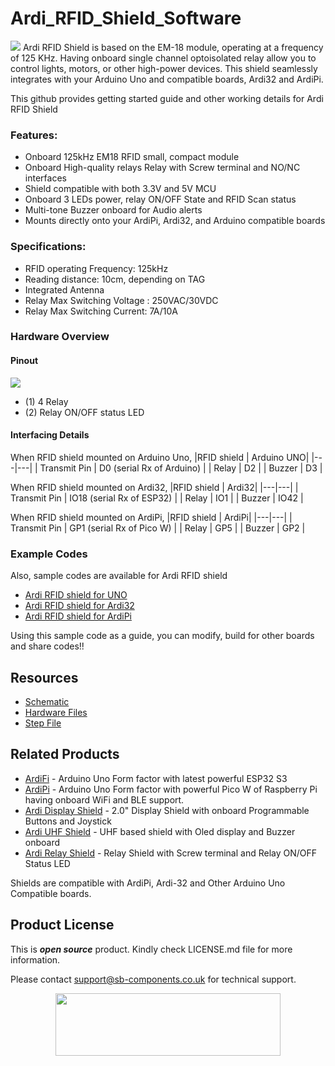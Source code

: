 # Ardi_RFID_Shield_Software
<img src="https://cdn.shopify.com/s/files/1/1217/2104/files/ArdiRFIDShield.jpg?v=1683884138">
Ardi RFID Shield is based on the EM-18 module, operating at a frequency of 125 KHz. Having onboard single channel optoisolated relay allow you to control lights, motors, or other high-power devices. This shield seamlessly integrates with your Arduino Uno and compatible boards, Ardi32 and ArdiPi. 

This github provides getting started guide and other working details for Ardi RFID Shield 

### Features:
- Onboard 125kHz EM18 RFID small, compact module
- Onboard High-quality relays Relay with Screw terminal and NO/NC interfaces
- Shield compatible with both 3.3V and 5V MCU
- Onboard 3 LEDs power, relay ON/OFF State and RFID Scan status
- Multi-tone Buzzer onboard for Audio alerts
- Mounts directly onto your ArdiPi, Ardi32, and Arduino compatible boards

### Specifications:
- RFID operating Frequency: 125kHz
- Reading distance: 10cm, depending on TAG
- Integrated Antenna
- Relay Max Switching Voltage : 250VAC/30VDC
- Relay Max Switching Current: 7A/10A
  
### Hardware Overview
#### Pinout
<img src="https://cdn.shopify.com/s/files/1/1217/2104/files/ArdiRFIDshieldpinout.jpg?v=1688468860">

- (1) 4 Relay
- (2) Relay ON/OFF status LED

#### Interfacing Details
When RFID shield mounted on Arduino Uno, 
|RFID shield | Arduino UNO| 
|---|---|
| Transmit Pin | D0 (serial Rx of Arduino) | 
| Relay  | D2 | 
| Buzzer | D3 | 

When RFID shield mounted on Ardi32, 
|RFID shield | Ardi32| 
|---|---|
| Transmit Pin | IO18 (serial Rx of ESP32) | 
| Relay  | IO1 | 
| Buzzer | IO42 | 

When RFID shield mounted on ArdiPi, 
|RFID shield | ArdiPi| 
|---|---|
| Transmit Pin | GP1 (serial Rx of Pico W) | 
| Relay  | GP5 | 
| Buzzer | GP2 | 

### Example Codes
   Also, sample codes are available for Ardi RFID shield
   - [Ardi RFID shield for UNO]() 
   - [Ardi RFID shield for Ardi32]() 
   - [Ardi RFID shield for ArdiPi]()
   
   Using this sample code as a guide, you can modify, build for other boards and share codes!!  
   
## Resources
  * [Schematic](https://github.com/sbcshop/Ardi_RFID_Shield_Hardware/blob/main/Design%20Data/SCH%204CH%20Relay%20Shield.pdf)
  * [Hardware Files](https://github.com/sbcshop/Ardi_RFID_Shield_Hardware/tree/main)
  * [Step File](https://github.com/sbcshop/Ardi_RFID_Shield_Hardware/blob/main/Mechanical%20Data/STEP%204CH%20Relay%20Shield.step)


## Related Products
   * [ArdiFi](https://shop.sb-components.co.uk/products/ardi32-uno-r3-alternative-board-based-on-esp32-s3-wroom?_pos=6&_sid=90d9cefb0&_ss=r) - Arduino Uno Form factor with latest powerful ESP32 S3
   * [ArdiPi](https://shop.sb-components.co.uk/products/ardipi-uno-r3-alternative-board-based-on-pico-w?_pos=5&_sid=5704675c2&_ss=r) - Arduino Uno Form factor with powerful Pico W of Raspberry Pi having onboard WiFi and BLE support.
   * [Ardi Display Shield](https://shop.sb-components.co.uk/products/ardi-display-shield-for-arduino-uno?_pos=5&_sid=961a5887c&_ss=r) - 2.0" Display Shield with onboard Programmable Buttons and Joystick
   * [Ardi UHF Shield](https://shop.sb-components.co.uk/products/ardi-uhf-shield-for-arduino-uno?variant=40791294836819) - UHF based shield with Oled display and Buzzer onboard
   * [Ardi Relay Shield](https://shop.sb-components.co.uk/products/ardi-relay-shield-for-arduino-uno?_pos=4&_sid=961a5887c&_ss=r) - Relay Shield with Screw terminal and Relay ON/OFF Status LED
   
   Shields are compatible with ArdiPi, Ardi-32 and Other Arduino Uno Compatible boards.

## Product License

This is ***open source*** product. Kindly check LICENSE.md file for more information.

Please contact support@sb-components.co.uk for technical support.
<p align="center">
  <img width="360" height="100" src="https://cdn.shopify.com/s/files/1/1217/2104/files/Logo_sb_component_3.png?v=1666086771&width=300">
</p>
